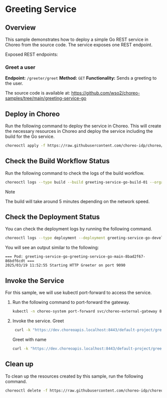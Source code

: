 # Greeting Service

## Overview

This sample demonstrates how to deploy a simple Go REST service in Choreo from the source code.
The service exposes one REST endpoint.

Exposed REST endpoints:

### Greet a user

**Endpoint:** `/greeter/greet`
**Method:** `GET`
**Functionality:** Sends a greeting to the user.

The source code is available at:
https://github.com/wso2/choreo-samples/tree/main/greeting-service-go

## Deploy in Choreo

Run the following command to deploy the service in Choreo. This will create the necessary resources in Choreo and deploy
the service including the build for the Go service.

```bash
choreoctl apply -f https://raw.githubusercontent.com/choreo-idp/choreo/main/samples/deploying-applications/languages/go/greeter-service.yaml
``` 

## Check the Build Workflow Status

Run the following command to check the logs of the build workflow.

```bash
choreoctl logs --type build --build greeting-service-go-build-01 --organization default-org --project default-project --component greeting-service-go
```

> [!NOTE]
> The build will take around 5 minutes depending on the network speed.

## Check the Deployment Status

You can check the deployment logs by running the following command.

```bash
choreoctl logs --type deployment --deployment greeting-service-go-development-deployment-01 --organization default-org --project default-project --component greeting-service-go
```

You will see an output similar to the following:

```
=== Pod: greeting-service-go-greeting-service-go-main-8bad2f67-86bdf6cdt ===
2025/03/19 11:52:55 Starting HTTP Greeter on port 9090
```

## Invoke the Service

For this sample, we will use kubectl port-forward to access the service.

1. Run the following command to port-forward the gateway.

    ```bash
    kubectl -n choreo-system port-forward svc/choreo-external-gateway 8443:443
    ```
2. Invoke the service.
   Greet
   ```bash
    curl -k "https://dev.choreoapis.localhost:8443/default-project/greeting-service-go/greeter/greet"
   ```

   Greet with name
   ```bash
   curl -k "https://dev.choreoapis.localhost:8443/default-project/greeting-service-go/greeter/greet?name=Alice"
   ```

## Clean up

To clean up the resources created by this sample, run the following command.

```bash
choreoctl delete -f https://raw.githubusercontent.com/choreo-idp/choreo/main/samples/deploying-applications/languages/go/greeter-service.yaml
```
